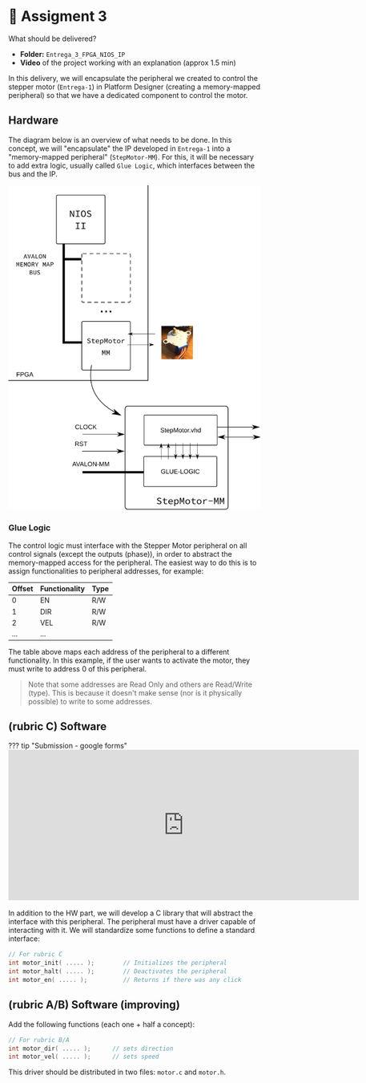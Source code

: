 # 🔔 Assigment 3

 What should be delivered?

- **Folder:** `Entrega_3_FPGA_NIOS_IP`
- **Video** of the project working with an explanation (approx 1.5 min)   

In this delivery, we will encapsulate the peripheral we created to control the stepper motor (`Entrega-1`) in Platform Designer (creating a memory-mapped peripheral) so that we have a dedicated component to control the motor.

## Hardware

The diagram below is an overview of what needs to be done. In this concept, we will "encapsulate" the IP developed in `Entrega-1` into a "memory-mapped peripheral" (`StepMotor-MM`). For this, it will be necessary to add extra logic, usually called `Glue Logic`, which interfaces between the bus and the IP.

![](figs/Entrega-3.png)

### Glue Logic

The control logic must interface with the Stepper Motor peripheral on all control signals (except the outputs (phase)), in order to abstract the memory-mapped access for the peripheral. The easiest way to do this is to assign functionalities to peripheral addresses, for example:

| Offset | Functionality | Type |
|--------|--------------|------|
| 0      | EN           | R/W  |
| 1      | DIR          | R/W  |
| 2      | VEL          | R/W  |
| ...    | ...          |      |


The table above maps each address of the peripheral to a different functionality. In this example, if the user wants to activate the motor, they must write to address 0 of this peripheral.

> Note that some addresses are Read Only and others are Read/Write (type). This is because it doesn't make sense (nor is it physically possible) to write to some addresses.

## (rubric C) Software

??? tip "Submission - google forms"
    <iframe src="https://docs.google.com/forms/d/e/1FAIpQLSfQisAY242qZ7YgpRIeHXcmg_bz1qhaXUZAPM-HOlPiyYbWFQ/viewform?embedded=true" width="700" height="300" frameborder="0" marginheight="0" marginwidth="0">Loading…</iframe>

In addition to the HW part, we will develop a C library that will abstract the interface with this peripheral. 
The peripheral must have a driver capable of interacting with it. We will standardize some functions to define a standard interface:

``` c
// For rubric C
int motor_init( ..... );        // Initializes the peripheral
int motor_halt( ..... );        // Deactivates the peripheral 
int motor_en( ..... );          // Returns if there was any click
```

## (rubric A/B) Software (improving)

Add the following functions (each one + half a concept):

``` c
// For rubric B/A
int motor_dir( ..... );      // sets direction
int motor_vel( ..... );      // sets speed
```
This driver should be distributed in two files: `motor.c` and `motor.h`.
